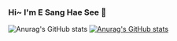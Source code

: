 ### Hi~ I'm E Sang Hae See 👋

<!--
**runnz121/runnz121** is a ✨ _special_ ✨ repository because its `README.md` (this file) appears on your GitHub profile.

Here are some ideas to get you started:

- 🔭 I’m currently working on ...
- 🌱 I’m currently learning ...
- 👯 I’m looking to collaborate on ...
- 🤔 I’m looking for help with ...
- 💬 Ask me about ...
- 📫 How to reach me: ...
- 😄 Pronouns: ...
- ⚡ Fun fact: ...
-->
![Anurag's GitHub stats](https://github-readme-stats.vercel.app/api?username=runnz121&show_icons=true&theme=highcontrast)
[![Anurag's GitHub stats](https://github-readme-stats.vercel.app/api?username=runnz121)](https://github.com/anuraghazra/github-readme-stats)


